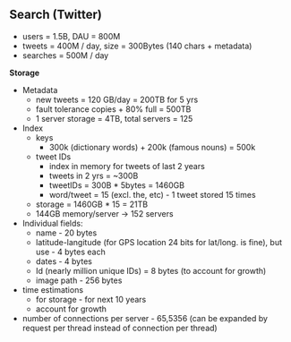 ## **Search (Twitter)**

- users = 1.5B, DAU = 800M
- tweets = 400M / day, size = 300Bytes (140 chars + metadata)
- searches = 500M / day

**Storage**

- Metadata
    - new tweets = 120 GB/day = 200TB for 5 yrs
    - fault tolerance copies + 80% full = 500TB
    - 1 server storage = 4TB, total servers = 125
- Index
    - keys
        - 300k (dictionary words) + 200k (famous nouns) = 500k
    - tweet IDs
        - index in memory for tweets of last 2 years
        - tweets in 2 yrs = ~300B
        - tweetIDs = 300B * 5bytes = 1460GB
        - word/tweet = 15 (excl. the, etc) - 1 tweet stored 15 times
    - storage = 1460GB * 15 = 21TB
    - 144GB memory/server -> 152 servers
- Individual fields:
    - name - 20 bytes
    - latitude-langitude (for GPS location 24 bits for lat/long. is fine), but use - 4 bytes each
    - dates - 4 bytes
    - Id (nearly million unique IDs) = 8 bytes (to account for growth)
    - image path - 256 bytes
- time estimations
    - for storage - for next 10 years
    - account for growth
- number of connections per server - 65,5356 (can be expanded by request per thread instead of connection per thread)
